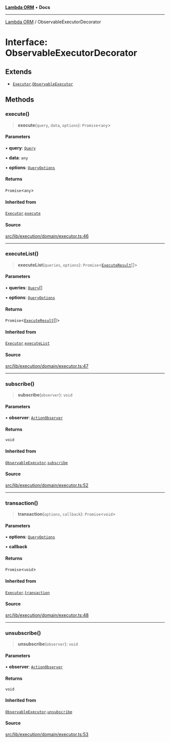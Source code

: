 [**Lambda ORM**](../README.md) • **Docs**

***

[Lambda ORM](../README.md) / ObservableExecutorDecorator

# Interface: ObservableExecutorDecorator

## Extends

- [`Executor`](Executor.md).[`ObservableExecutor`](ObservableExecutor.md)

## Methods

### execute()

> **execute**(`query`, `data`, `options`): `Promise`\<`any`\>

#### Parameters

• **query**: [`Query`](../classes/Query.md)

• **data**: `any`

• **options**: [`QueryOptions`](QueryOptions.md)

#### Returns

`Promise`\<`any`\>

#### Inherited from

[`Executor`](Executor.md).[`execute`](Executor.md#execute)

#### Source

[src/lib/execution/domain/executor.ts:46](https://github.com/lambda-orm/lambdaorm/blob/2cf61312276d569f6a73ea73b37f46a3cafdcc80/src/lib/execution/domain/executor.ts#L46)

***

### executeList()

> **executeList**(`queries`, `options`): `Promise`\<[`ExecuteResult`](ExecuteResult.md)[]\>

#### Parameters

• **queries**: [`Query`](../classes/Query.md)[]

• **options**: [`QueryOptions`](QueryOptions.md)

#### Returns

`Promise`\<[`ExecuteResult`](ExecuteResult.md)[]\>

#### Inherited from

[`Executor`](Executor.md).[`executeList`](Executor.md#executelist)

#### Source

[src/lib/execution/domain/executor.ts:47](https://github.com/lambda-orm/lambdaorm/blob/2cf61312276d569f6a73ea73b37f46a3cafdcc80/src/lib/execution/domain/executor.ts#L47)

***

### subscribe()

> **subscribe**(`observer`): `void`

#### Parameters

• **observer**: [`ActionObserver`](../classes/ActionObserver.md)

#### Returns

`void`

#### Inherited from

[`ObservableExecutor`](ObservableExecutor.md).[`subscribe`](ObservableExecutor.md#subscribe)

#### Source

[src/lib/execution/domain/executor.ts:52](https://github.com/lambda-orm/lambdaorm/blob/2cf61312276d569f6a73ea73b37f46a3cafdcc80/src/lib/execution/domain/executor.ts#L52)

***

### transaction()

> **transaction**(`options`, `callback`): `Promise`\<`void`\>

#### Parameters

• **options**: [`QueryOptions`](QueryOptions.md)

• **callback**

#### Returns

`Promise`\<`void`\>

#### Inherited from

[`Executor`](Executor.md).[`transaction`](Executor.md#transaction)

#### Source

[src/lib/execution/domain/executor.ts:48](https://github.com/lambda-orm/lambdaorm/blob/2cf61312276d569f6a73ea73b37f46a3cafdcc80/src/lib/execution/domain/executor.ts#L48)

***

### unsubscribe()

> **unsubscribe**(`observer`): `void`

#### Parameters

• **observer**: [`ActionObserver`](../classes/ActionObserver.md)

#### Returns

`void`

#### Inherited from

[`ObservableExecutor`](ObservableExecutor.md).[`unsubscribe`](ObservableExecutor.md#unsubscribe)

#### Source

[src/lib/execution/domain/executor.ts:53](https://github.com/lambda-orm/lambdaorm/blob/2cf61312276d569f6a73ea73b37f46a3cafdcc80/src/lib/execution/domain/executor.ts#L53)
